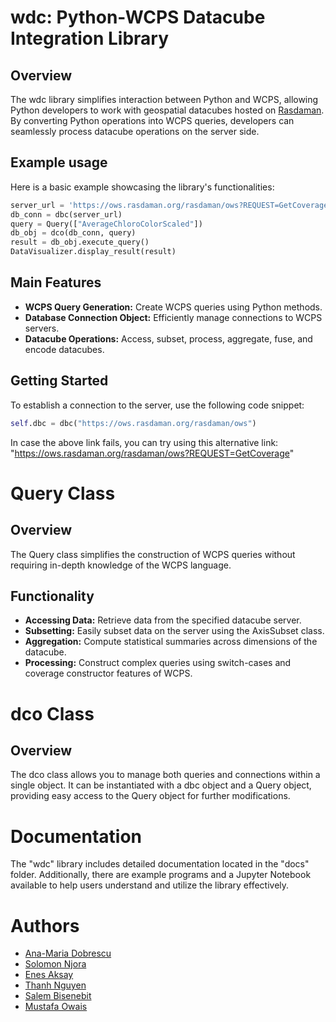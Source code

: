 # wdc: Python-WCPS Datacube Integration Library

## Overview
The wdc library simplifies interaction between Python and WCPS, allowing Python developers to work with geospatial datacubes hosted on [Rasdaman](http://www.rasdaman.org/). By converting Python operations into WCPS queries, developers can seamlessly process datacube operations on the server side.

## Example usage
Here is a basic example showcasing the library's functionalities:

```python
server_url = 'https://ows.rasdaman.org/rasdaman/ows?REQUEST=GetCoverage' 
db_conn = dbc(server_url) 
query = Query(["AverageChloroColorScaled"])
db_obj = dco(db_conn, query)
result = db_obj.execute_query() 
DataVisualizer.display_result(result) 
```

## Main Features
- **WCPS Query Generation:** Create WCPS queries using Python methods.
- **Database Connection Object:** Efficiently manage connections to WCPS servers.
- **Datacube Operations:** Access, subset, process, aggregate, fuse, and encode datacubes.

## Getting Started
To establish a connection to the server, use the following code snippet:

```python
self.dbc = dbc("https://ows.rasdaman.org/rasdaman/ows")
```

In case the above link fails, you can try using this alternative link: "https://ows.rasdaman.org/rasdaman/ows?REQUEST=GetCoverage"

# Query Class
## Overview
The Query class simplifies the construction of WCPS queries without requiring in-depth knowledge of the WCPS language.

## Functionality
- **Accessing Data:** Retrieve data from the specified datacube server.
- **Subsetting:** Easily subset data on the server using the AxisSubset class.
- **Aggregation:** Compute statistical summaries across dimensions of the datacube.
- **Processing:** Construct complex queries using switch-cases and coverage constructor features of WCPS.

# dco Class
## Overview
The dco class allows you to manage both queries and connections within a single object. It can be instantiated with a dbc object and a Query object, providing easy access to the Query object for further modifications.

# Documentation
The "wdc" library includes detailed documentation located in the "docs" folder. Additionally, there are example programs and a Jupyter Notebook available to help users understand and utilize the library effectively.

# Authors
- [Ana-Maria Dobrescu](https://github.com/dobreasca)
- [Solomon Njora](https://github.com/Hensei4)
- [Enes Aksay](https://github.com/Akysens)
- [Thanh Nguyen](https://github.com/iamthienthanh)
- [Salem Bisenebit](https://github.com/salemylkl)
- [Mustafa Owais](https://github.com/mustafafridi)
